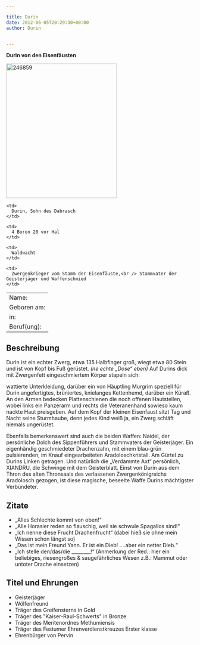 ```yaml
---

title: Durin
date: 2012-06-05T20:29:30+00:00
author: Durin


---
```

**Durin von den Eisenfäusten**

<img class="alignnone  wp-image-993" src="http://www.phexkinder.de/wp-content/uploads/246859.jpg" alt="246859" width="297" height="361" />

<table>
  <tr>
    <td>
      Name:
    </td>
    
    <td>
      Durin, Sohn des Dabrasch
    </td>
  </tr>
  
  <tr>
    <td>
      Geboren am:
    </td>
    
    <td>
      4 Boron 20 vor Hal
    </td>
  </tr>
  
  <tr>
    <td>
      in:
    </td>
    
    <td>
      Waldwacht
    </td>
  </tr>
  
  <tr>
    <td>
      Beruf(ung):
    </td>
    
    <td>
      Zwergenkrieger vom Stamm der Eisenfäuste,<br /> Stammvater der Geisterjäger und Waffenschmied
    </td>
  </tr>
</table>

## Beschreibung

Durin ist ein echter Zwerg, etwa 135 Halbfinger groß, wiegt etwa 80 Stein und ist von Kopf bis Fuß gerüstet. _(ne echte „Dose“ eben)_ Auf Durins dick mit Zwergenfett eingeschmiertem Körper stapeln sich:
  
wattierte Unterkleidung, darüber ein von Häuptling Murgrim speziell für Durin angefertigtes, brüniertes, knielanges Kettenhemd, darüber ein Küraß. An den Armen bedecken Plattenschienen die noch offenen Hautstellen, wobei links ein Panzerarm und rechts die Veteranenhand sowieso kaum nackte Haut preisgeben. Auf dem Kopf der kleinen Eisenfaust sitzt Tag und Nacht seine Sturmhaube, denn jedes Kind weiß ja, ein Zwerg schläft niemals ungerüstet.
  
Ebenfalls bemerkenswert sind auch die beiden Waffen: Naidel, der persönliche Dolch des Sippenführers und Stammvaters der Geisterjäger. Ein eigenhändig geschmiedeter Drachenzahn, mit einem blau-grün pulsierenden, im Knauf eingearbeiteten Aradoloschkristall. Am Gürtel zu Durins Linken getragen. Und natürlich die „Verdammte Axt“ persönlich, XIANDRU, die Schwinge mit dem Geisterblatt. Einst von Durin aus dem Thron des alten Thronsaals des verlassenen Zwergenkönigreichs Aradolosch gezogen, ist diese magische, beseelte Waffe Durins mächtigster Verbündeter.

## Zitate

  * „Alles Schlechte kommt von oben!“
  * „Alle Horasier reden so flauschig, weil sie schwule Spagallos sind!“
  * „Ich nenne diese Frucht Drachenfrucht“ (dabei hieß sie ohne mein Wissen schon längst so)
  * „Das ist mein Freund Yann. Er ist ein Dieb! &#8230;.aber ein netter Dieb.“
  * „Ich stelle den/das/die \___\_____!“ (Anmerkung der Red.: hier ein beliebiges, riesengroßes & saugefährliches Wesen z.B.: Mammut oder untoter Drache einsetzen)

## Titel und Ehrungen

  * Geisterjäger
  * Wölfenfreund
  * Träger des Greifensterns in Gold
  * Träger des "Kaiser-Raul-Schwerts" in Bronze
  * Träger des Meritenordnes Methumiensis
  * Träger des Festumer Ehrenverdienstkreuzes Erster klasse
  * Ehrenbürger von Pervin
